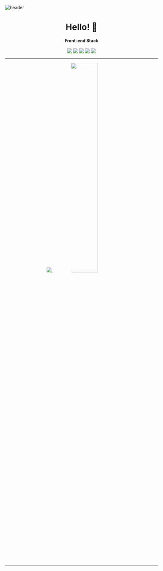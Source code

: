 ![header](https://capsule-render.vercel.app/api?type=waving&color=auto&height=300&section=header&text=Jiwoo's%20gitHub&fontSize=90&animation=fadeIn&fontAlignY=38&!&descAlignY=51&descAlign=62)
<div align=center><h1> Hello! 👋</h1></div>

<div align="center"><b> Front-end Stack
  <div height='4px'></div>
</br>
<img src="https://img.shields.io/badge/Java-007396?style=flat&logo=OpenjDk&logoColor=white"> 
<img src="https://img.shields.io/badge/Flutter-02569B?style=flat&logo=flutter&logoColor=white"/>
<img src="https://img.shields.io/badge/Dart-0175C2?style=flat&logo=dart&logoColor=white"/>
<img src="https://img.shields.io/badge/React-61DAFB?style=flat&logo=react&logoColor=white"/>
<img src="https://img.shields.io/badge/redux-764ABC?style=flat&logo=redux&logoColor=white"/>
</div>
<hr>

<div align=center>

<a href="s">
  <img src="https://github-readme-stats.vercel.app/api/top-langs/?username=jiwoo1202&exclude_repo=dkssud8150.github.io&layout=compact&theme=tokyonight" />
</a>
<a href="s">
  <img src="https://github-readme-stats.vercel.app/api?username=jiwoo1202&theme=tokyonight&show_icons=true" width="42%" />
</a>

</div>

<hr>
<br>
<!--
**jiwoo1202/jiwoo1202** is a ✨ _special_ ✨ repository because its `README.md` (this file) appears on your GitHub profile.

Here are some ideas to get you started:

- 🔭 I’m currently working on ...
- 🌱 I’m currently learning ...
- 👯 I’m looking to collaborate on ...
- 🤔 I’m looking for help with ...
- 💬 Ask me about ...
- 📫 How to reach me: ...
- 😄 Pronouns: ...
- ⚡ Fun fact: ...
-->
